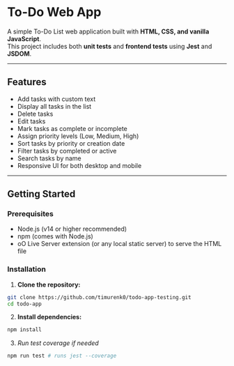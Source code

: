# To-Do Web App

A simple To-Do List web application built with **HTML, CSS, and vanilla JavaScript**.  
This project includes both **unit tests** and **frontend tests** using **Jest** and **JSDOM**.  

---

## Features

- Add tasks with custom text
- Display all tasks in the list
- Delete tasks
- Edit tasks
- Mark tasks as complete or incomplete
- Assign priority levels (Low, Medium, High)
- Sort tasks by priority or creation date
- Filter tasks by completed or active
- Search tasks by name
- Responsive UI for both desktop and mobile

---

## Getting Started

### Prerequisites

- Node.js (v14 or higher recommended)
- npm (comes with Node.js)
- oO Live Server extension (or any local static server) to serve the HTML file

### Installation

1. **Clone the repository:**
```bash
git clone https://github.com/timurenk0/todo-app-testing.git
cd todo-app
```
2. **Install dependencies:**
```bash
npm install
```
3. *Run test coverage if needed*
```bash
npm run test # runs jest --coverage
```